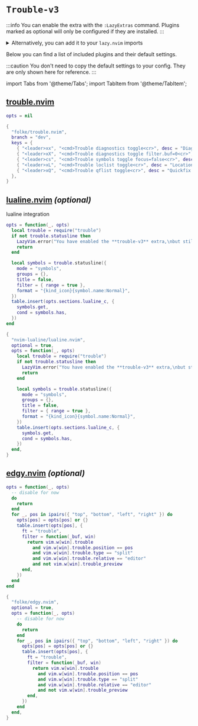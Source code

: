 # `Trouble-v3`

<!-- plugins:start -->

:::info
You can enable the extra with the `:LazyExtras` command.
Plugins marked as optional will only be configured if they are installed.
:::

<details>
<summary>Alternatively, you can add it to your <code>lazy.nvim</code> imports</summary>

```lua title="lua/config/lazy.lua" {4}
require("lazy").setup({
  spec = {
    { "LazyVim/LazyVim", import = "lazyvim.plugins" },
    { import = "lazyvim.plugins.extras.editor.trouble-v3" },
    { import = "plugins" },
  },
})
```

</details>

Below you can find a list of included plugins and their default settings.

:::caution
You don't need to copy the default settings to your config.
They are only shown here for reference.
:::

import Tabs from '@theme/Tabs';
import TabItem from '@theme/TabItem';

## [trouble.nvim](https://github.com/folke/trouble.nvim)

<Tabs>

<TabItem value="opts" label="Options">

```lua
opts = nil
```

</TabItem>


<TabItem value="code" label="Full Spec">

```lua
{
  "folke/trouble.nvim",
  branch = "dev",
  keys = {
    { "<leader>xx", "<cmd>Trouble diagnostics toggle<cr>", desc = "Diagnostics (Trouble)" },
    { "<leader>xX", "<cmd>Trouble diagnostics toggle filter.buf=0<cr>", desc = "Buffer Diagnostics (Trouble)" },
    { "<leader>cs", "<cmd>Trouble symbols toggle focus=false<cr>", desc = "Symbols (Trouble)" },
    { "<leader>xL", "<cmd>Trouble loclist toggle<cr>", desc = "Location List (Trouble)" },
    { "<leader>xQ", "<cmd>Trouble qflist toggle<cr>", desc = "Quickfix List (Trouble)" },
  },
}
```

</TabItem>

</Tabs>

## [lualine.nvim](https://github.com/nvim-lualine/lualine.nvim) _(optional)_

 lualine integration


<Tabs>

<TabItem value="opts" label="Options">

```lua
opts = function(_, opts)
  local trouble = require("trouble")
  if not trouble.statusline then
    LazyVim.error("You have enabled the **trouble-v3** extra,\nbut still need to update it with `:Lazy`")
    return
  end

  local symbols = trouble.statusline({
    mode = "symbols",
    groups = {},
    title = false,
    filter = { range = true },
    format = "{kind_icon}{symbol.name:Normal}",
  })
  table.insert(opts.sections.lualine_c, {
    symbols.get,
    cond = symbols.has,
  })
end
```

</TabItem>


<TabItem value="code" label="Full Spec">

```lua
{
  "nvim-lualine/lualine.nvim",
  optional = true,
  opts = function(_, opts)
    local trouble = require("trouble")
    if not trouble.statusline then
      LazyVim.error("You have enabled the **trouble-v3** extra,\nbut still need to update it with `:Lazy`")
      return
    end

    local symbols = trouble.statusline({
      mode = "symbols",
      groups = {},
      title = false,
      filter = { range = true },
      format = "{kind_icon}{symbol.name:Normal}",
    })
    table.insert(opts.sections.lualine_c, {
      symbols.get,
      cond = symbols.has,
    })
  end,
}
```

</TabItem>

</Tabs>

## [edgy.nvim](https://github.com/folke/edgy.nvim) _(optional)_

<Tabs>

<TabItem value="opts" label="Options">

```lua
opts = function(_, opts)
  -- disable for now
  do
    return
  end
  for _, pos in ipairs({ "top", "bottom", "left", "right" }) do
    opts[pos] = opts[pos] or {}
    table.insert(opts[pos], {
      ft = "trouble",
      filter = function(_buf, win)
        return vim.w[win].trouble
          and vim.w[win].trouble.position == pos
          and vim.w[win].trouble.type == "split"
          and vim.w[win].trouble.relative == "editor"
          and not vim.w[win].trouble_preview
      end,
    })
  end
end
```

</TabItem>


<TabItem value="code" label="Full Spec">

```lua
{
  "folke/edgy.nvim",
  optional = true,
  opts = function(_, opts)
    -- disable for now
    do
      return
    end
    for _, pos in ipairs({ "top", "bottom", "left", "right" }) do
      opts[pos] = opts[pos] or {}
      table.insert(opts[pos], {
        ft = "trouble",
        filter = function(_buf, win)
          return vim.w[win].trouble
            and vim.w[win].trouble.position == pos
            and vim.w[win].trouble.type == "split"
            and vim.w[win].trouble.relative == "editor"
            and not vim.w[win].trouble_preview
        end,
      })
    end
  end,
}
```

</TabItem>

</Tabs>

<!-- plugins:end -->
